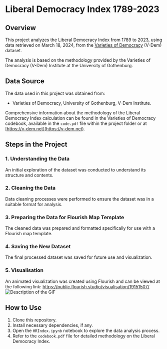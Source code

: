 # Liberal Democracy Index 1789-2023

## Overview
This project analyzes the Liberal Democracy Index from 1789 to 2023, using data retrieved on March 18, 2024, from the [Varieties of Democracy](http://v-dem.net/vdemds.html) (V-Dem) dataset.

The analysis is based on the methodology provided by the Varieties of Democracy (V-Dem) Institute at the University of Gothenburg.

## Data Source
The data used in this project was obtained from:
- Varieties of Democracy, University of Gothenburg, V-Dem Institute.

Comprehensive information about the methodology of the Liberal Democracy Index calculation can be found in the Varieties of Democracy codebook, available in the `code.pdf` file within the project folder or at [https://v-dem.net](https://v-dem.net).

## Steps in the Project

### 1. Understanding the Data
An initial exploration of the dataset was conducted to understand its structure and contents.

### 2. Cleaning the Data
Data cleaning processes were performed to ensure the dataset was in a suitable format for analysis.

### 3. Preparing the Data for Flourish Map Template
The cleaned data was prepared and formatted specifically for use with a Flourish map template.

### 4. Saving the New Dataset
The final processed dataset was saved for future use and visualization. 

### 5. Visualisation
An animated visualization was created using Flourish and can be viewed at the following link: https://public.flourish.studio/visualisation/19151507/ 
![Description of the GIF](LDI.gif)

## How to Use
1. Clone this repository.
2. Install necessary dependencies, if any.
3. Open the `HRIndex.ipynb` notebook to explore the data analysis process.
4. Refer to the `codebook.pdf` file for detailed methodology on the Liberal Democracy Index.
